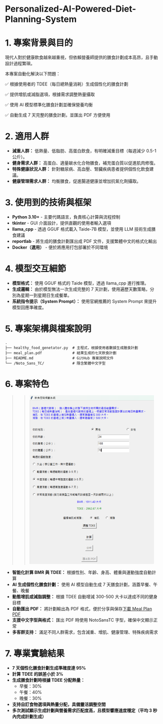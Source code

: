 # Personalized-AI-Powered-Diet-Planning-System

# 1. 專案背景與目的

現代人對於健康飲食越來越重視，但依賴營養師提供的膳食計劃成本高昂，且手動設計過程繁瑣。

本專案自動化解決以下問題：

✅ 根據使用者的 TDEE（每日總熱量消耗）生成個性化的膳食計劃

✅ 提供增肌或減脂選項，根據需求調整熱量攝取

✅ 使用 AI 模型標準化膳食計劃並確保營養均衡

✅ 自動生成 7 天完整的膳食計劃，並匯出 PDF 方便使用

# 2. 適用人群

- **減重人群：** 低熱量、低脂肪、高蛋白飲食，有明確減重目標（每週減少 0.5-1 公斤）。
- **健身需求人群：** 高蛋白、適量碳水化合物膳食，補充蛋白質以促進肌肉修復。
- **特殊健康狀況人群：** 針對糖尿病、高血壓、腎臟疾病患者提供個性化飲食建議。
- **健康管理需求人群：** 均衡膳食，促進腸道健康並增加抗氧化劑攝取。

# 3. 使用到的技術與框架

- **Python 3.10+** - 主要代碼語言，負責核心計算與流程控制
- **tkinter** - GUI 介面設計，提供直觀的使用者輸入選項
- **llama_cpp** - 透過 GGUF 格式載入 Taide-7B 模型，並使用 LLM 技術生成膳食建議
- **reportlab** - 將生成的膳食計劃匯出成 PDF 文件，支援繁體中文的格式化輸出
- **Docker（選用）** - 便於將應用打包部署於不同環境

# 4. 模型交互細節

- **模型格式：** 使用 GGUF 格式的 Taide 模型，透過 llama_cpp 進行推理。
- **生成邏輯：** 由於模型無法一次生成完整的 7 天計劃，使用遍歷天數策略，分別為星期一到星期日生成餐單。
- **系統指令提示（System Prompt）：** 使用官網推薦的 System Prompt 來提升模型回應準確度。

# 5. 專案架構與檔案說明

```
.
├── healthy_food_genetator.py  # 主程式，根據使用者數據生成膳食計劃
├── meal_plan.pdf              # 結果生成的七天飲食計劃
├── README.md                  # GitHub 專案說明文件
└── /Noto_Sans_TC/             # 隱含繁體中文字型
```

# 6. 專案特色
>> ![PDF](docs/system.png)
- **智能化計算 BMR 與 TDEE：** 根據性別、年齡、身高、體重與運動強度自動計算
- **AI 生成個性化膳食計劃：** 使用 AI 模型自動生成 7 天膳食計劃，涵蓋早餐、午餐、晚餐
- **動態增肌或減脂調整：** 根據 TDEE 自動增減 300-500 大卡以達成不同的健身目標
- **自動匯出 PDF：** 將計劃輸出為 PDF 格式，便於分享與保存[下載 Meal Plan PDF](docs/meal_plan.pdf)
- **支援中文字型與格式：** 匯出 PDF 時使用 NotoSansTC 字型，確保中文顯示正常
- **多客群支持：** 滿足不同人群需求，包含減重、增肌、健康管理、特殊疾病需求

# 7. 專業實驗結果

- **7 天個性化膳食計劃生成準確度達 95%**
- **計算 TDEE 的誤差小於 3%**
- **生成膳食計劃時根據 TDEE 分配熱量：**
  - 早餐：30%
  - 午餐：40%
  - 晚餐：30%
- **支持自訂食物選項與熱量分配，具備靈活調整空間**
- **多次測試顯示生成計劃與營養需求匹配度高，且模型響應速度穩定（平均 3 秒內完成計劃生成）**

```
